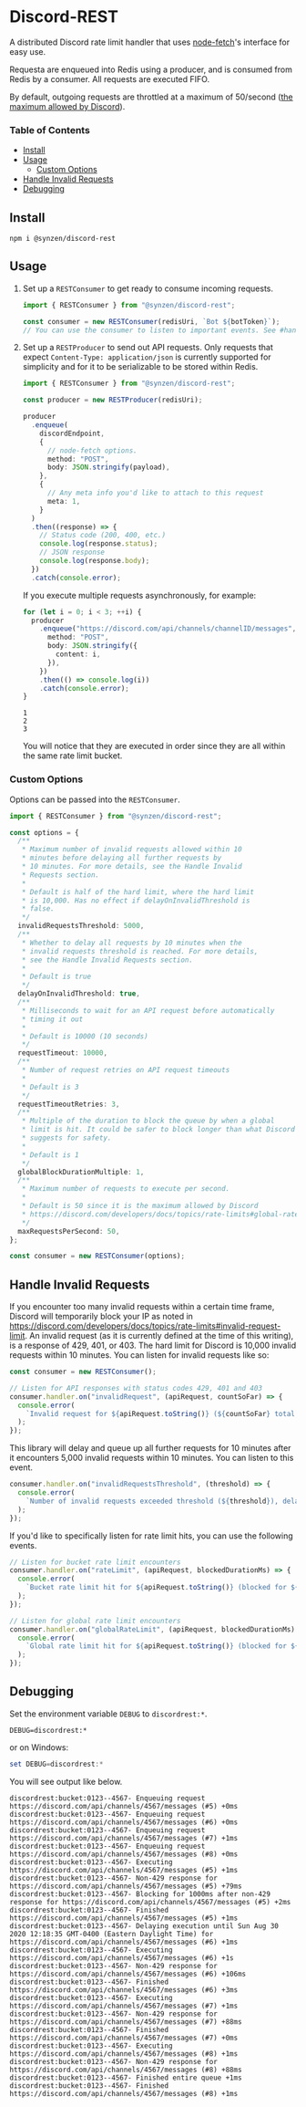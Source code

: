 # Discord-REST

A distributed Discord rate limit handler that uses [node-fetch](https://github.com/node-fetch/node-fetch)'s interface for easy use.

Requesta are enqueued into Redis using a producer, and is consumed from Redis by a consumer. All requests are executed FIFO.

By default, outgoing requests are throttled at a maximum of 50/second ([the maximum allowed by Discord](https://discord.com/developers/docs/topics/rate-limits#global-rate-limit)).

### Table of Contents

- [Install](#install)
- [Usage](#usage)
  - [Custom Options](#custom-options)
- [Handle Invalid Requests](#handle-invalid-requests)
- [Debugging](#debugging)

## Install

```
npm i @synzen/discord-rest
```

## Usage

1. Set up a `RESTConsumer` to get ready to consume incoming requests.

   ```ts
   import { RESTConsumer } from "@synzen/discord-rest";

   const consumer = new RESTConsumer(redisUri, `Bot ${botToken}`);
   // You can use the consumer to listen to important events. See #handle-invalid-requests section
   ```

2. Set up a `RESTProducer` to send out API requests. Only requests that expect `Content-Type: application/json` is currently supported for simplicity and for it to be serializable to be stored within Redis.

   ```ts
   import { RESTConsumer } from "@synzen/discord-rest";

   const producer = new RESTProducer(redisUri);

   producer
     .enqueue(
       discordEndpoint,
       {
         // node-fetch options.
         method: "POST",
         body: JSON.stringify(payload),
       },
       {
         // Any meta info you'd like to attach to this request
         meta: 1,
       }
     )
     .then((response) => {
       // Status code (200, 400, etc.)
       console.log(response.status);
       // JSON response
       console.log(response.body);
     })
     .catch(console.error);
   ```

   If you execute multiple requests asynchronously, for example:

   ```ts
   for (let i = 0; i < 3; ++i) {
     producer
       .enqueue("https://discord.com/api/channels/channelID/messages", {
         method: "POST",
         body: JSON.stringify({
           content: i,
         }),
       })
       .then(() => console.log(i))
       .catch(console.error);
   }
   ```

   ```shell
   1
   2
   3
   ```

   You will notice that they are executed in order since they are all within the same rate limit bucket.

### Custom Options

Options can be passed into the `RESTConsumer`.

```ts
import { RESTConsumer } from "@synzen/discord-rest";

const options = {
  /**
   * Maximum number of invalid requests allowed within 10
   * minutes before delaying all further requests by
   * 10 minutes. For more details, see the Handle Invalid
   * Requests section.
   *
   * Default is half of the hard limit, where the hard limit
   * is 10,000. Has no effect if delayOnInvalidThreshold is
   * false.
   */
  invalidRequestsThreshold: 5000,
  /**
   * Whether to delay all requests by 10 minutes when the
   * invalid requests threshold is reached. For more details,
   * see the Handle Invalid Requests section.
   *
   * Default is true
   */
  delayOnInvalidThreshold: true,
  /**
   * Milliseconds to wait for an API request before automatically
   * timing it out
   *
   * Default is 10000 (10 seconds)
   */
  requestTimeout: 10000,
  /**
   * Number of request retries on API request timeouts
   *
   * Default is 3
   */
  requestTimeoutRetries: 3,
  /**
   * Multiple of the duration to block the queue by when a global
   * limit is hit. It could be safer to block longer than what Discord
   * suggests for safety.
   *
   * Default is 1
   */
  globalBlockDurationMultiple: 1,
  /**
   * Maximum number of requests to execute per second.
   *
   * Default is 50 since it is the maximum allowed by Discord
   * https://discord.com/developers/docs/topics/rate-limits#global-rate-limit
   */
  maxRequestsPerSecond: 50,
};

const consumer = new RESTConsumer(options);
```

## Handle Invalid Requests

If you encounter too many invalid requests within a certain time frame, Discord will temporarily block your IP as noted in https://discord.com/developers/docs/topics/rate-limits#invalid-request-limit. An invalid request (as it is currently defined at the time of this writing), is a response of 429, 401, or 403. The hard limit for Discord is 10,000 invalid requests within 10 minutes. You can listen for invalid requests like so:

```ts
const consumer = new RESTConsumer();

// Listen for API responses with status codes 429, 401 and 403
consumer.handler.on("invalidRequest", (apiRequest, countSoFar) => {
  console.error(
    `Invalid request for ${apiRequest.toString()} (${countSoFar} total within 10 minutes)`
  );
});
```

This library will delay and queue up all further requests for 10 minutes after it encounters 5,000 invalid requests within 10 minutes. You can listen to this event.

```ts
consumer.handler.on("invalidRequestsThreshold", (threshold) => {
  console.error(
    `Number of invalid requests exceeded threshold (${threshold}), delaying all tasks by 10 minutes`
  );
});
```

If you'd like to specifically listen for rate limit hits, you can use the following events.

```ts
// Listen for bucket rate limit encounters
consumer.handler.on("rateLimit", (apiRequest, blockedDurationMs) => {
  console.error(
    `Bucket rate limit hit for ${apiRequest.toString()} (blocked for ${blockedDurationMs}ms)`
  );
});

// Listen for global rate limit encounters
consumer.handler.on("globalRateLimit", (apiRequest, blockedDurationMs) => {
  console.error(
    `Global rate limit hit for ${apiRequest.toString()} (blocked for ${blockedDurationMs}ms)`
  );
});
```

## Debugging

Set the environment variable `DEBUG` to `discordrest:*`.

```shell
DEBUG=discordrest:*
```

or on Windows:

```powershell
set DEBUG=discordrest:*
```

You will see output like below.

```shell
discordrest:bucket:0123--4567- Enqueuing request https://discord.com/api/channels/4567/messages (#5) +0ms
discordrest:bucket:0123--4567- Enqueuing request https://discord.com/api/channels/4567/messages (#6) +0ms
discordrest:bucket:0123--4567- Enqueuing request https://discord.com/api/channels/4567/messages (#7) +1ms
discordrest:bucket:0123--4567- Enqueuing request https://discord.com/api/channels/4567/messages (#8) +0ms
discordrest:bucket:0123--4567- Executing https://discord.com/api/channels/4567/messages (#5) +1ms
discordrest:bucket:0123--4567- Non-429 response for https://discord.com/api/channels/4567/messages (#5) +79ms
discordrest:bucket:0123--4567- Blocking for 1000ms after non-429 response for https://discord.com/api/channels/4567/messages (#5) +2ms
discordrest:bucket:0123--4567- Finished https://discord.com/api/channels/4567/messages (#5) +1ms
discordrest:bucket:0123--4567- Delaying execution until Sun Aug 30 2020 12:18:35 GMT-0400 (Eastern Daylight Time) for https://discord.com/api/channels/4567/messages (#6) +1ms
discordrest:bucket:0123--4567- Executing https://discord.com/api/channels/4567/messages (#6) +1s
discordrest:bucket:0123--4567- Non-429 response for https://discord.com/api/channels/4567/messages (#6) +106ms
discordrest:bucket:0123--4567- Finished https://discord.com/api/channels/4567/messages (#6) +3ms
discordrest:bucket:0123--4567- Executing https://discord.com/api/channels/4567/messages (#7) +1ms
discordrest:bucket:0123--4567- Non-429 response for https://discord.com/api/channels/4567/messages (#7) +88ms
discordrest:bucket:0123--4567- Finished https://discord.com/api/channels/4567/messages (#7) +0ms
discordrest:bucket:0123--4567- Executing https://discord.com/api/channels/4567/messages (#8) +1ms
discordrest:bucket:0123--4567- Non-429 response for https://discord.com/api/channels/4567/messages (#8) +88ms
discordrest:bucket:0123--4567- Finished entire queue +1ms
discordrest:bucket:0123--4567- Finished https://discord.com/api/channels/4567/messages (#8) +1ms
```
